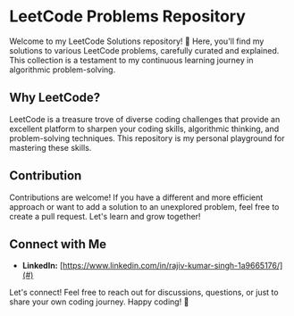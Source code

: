 # LeetCode Problems Repository

Welcome to my LeetCode Solutions repository! 🚀 Here, you'll find my solutions to various LeetCode problems, carefully curated and explained. This collection is a testament to my continuous learning journey in algorithmic problem-solving.

## Why LeetCode?

LeetCode is a treasure trove of diverse coding challenges that provide an excellent platform to sharpen your coding skills, algorithmic thinking, and problem-solving techniques. This repository is my personal playground for mastering these skills.

## Contribution

Contributions are welcome! If you have a different and more efficient approach or want to add a solution to an unexplored problem, feel free to create a pull request. Let's learn and grow together!

## Connect with Me

- **LinkedIn:** [https://www.linkedin.com/in/rajiv-kumar-singh-1a9665176/](#)


Let's connect! Feel free to reach out for discussions, questions, or just to share your own coding journey. Happy coding! 🌟
